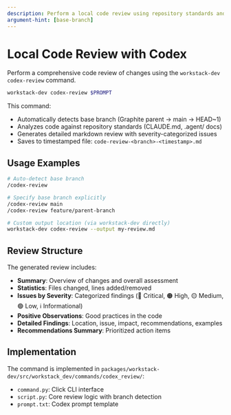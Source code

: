 ```yaml
---
description: Perform a local code review using repository standards and best practices
argument-hint: [base-branch]
---
```


# Local Code Review with Codex

Perform a comprehensive code review of changes using the `workstack-dev codex-review` command.

```bash
workstack-dev codex-review $PROMPT
```

This command:

- Automatically detects base branch (Graphite parent → main → HEAD~1)
- Analyzes code against repository standards (CLAUDE.md, .agent/ docs)
- Generates detailed markdown review with severity-categorized issues
- Saves to timestamped file: `code-review-<branch>-<timestamp>.md`

## Usage Examples

```bash
# Auto-detect base branch
/codex-review

# Specify base branch explicitly
/codex-review main
/codex-review feature/parent-branch

# Custom output location (via workstack-dev directly)
workstack-dev codex-review --output my-review.md
```

## Review Structure

The generated review includes:

- **Summary**: Overview of changes and overall assessment
- **Statistics**: Files changed, lines added/removed
- **Issues by Severity**: Categorized findings (🔴 Critical, 🟠 High, 🟡 Medium, 🟢 Low, ℹ️ Informational)
- **Positive Observations**: Good practices in the code
- **Detailed Findings**: Location, issue, impact, recommendations, examples
- **Recommendations Summary**: Prioritized action items

## Implementation

The command is implemented in `packages/workstack-dev/src/workstack_dev/commands/codex_review/`:

- `command.py`: Click CLI interface
- `script.py`: Core review logic with branch detection
- `prompt.txt`: Codex prompt template
